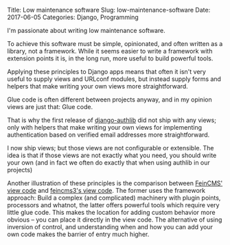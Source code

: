 Title: Low maintenance software
Slug: low-maintenance-software
Date: 2017-06-05
Categories: Django, Programming

I'm passionate about writing low maintenance software.

To achieve this software must be simple, opinionated, and often written as a library, not a framework. While it seems easier to write a framework with extension points it is, in the long run, more useful to build powerful tools.

Applying these principles to Django apps means that often it isn't very useful to supply views and URLconf modules, but instead supply forms and helpers that make writing your own views more straightforward.

Glue code is often different between projects anyway, and in my opinion views are just that: Glue code.

That is why the first release of [django-authlib](https://django-authlib.readthedocs.io/) did not ship with any views; only with helpers that make writing your own views for implementing authentication based on verified email addresses more straightforward.

I now ship views; but those views are not configurable or extensible. The idea is that if those views are not exactly what you need, you should write your own (and in fact we often do exactly that when using authlib in our projects)

Another illustration of these principles is the comparison between [FeinCMS' view code](https://github.com/feincms/feincms/blob/master/feincms/module/mixins.py) and [feincms3's view code](https://github.com/matthiask/feincms3-example/blob/master/app/pages/views.py). The former uses the framework approach: Build a complex (and complicated) machinery with plugin points, processors and whatnot, the latter offers powerful tools which require very little glue code. This makes the location for adding custom behavior more obvious – you can place it directly in the view code. The alternative of using inversion of control, and understanding when and how you can add your own code makes the barrier of entry much higher.
